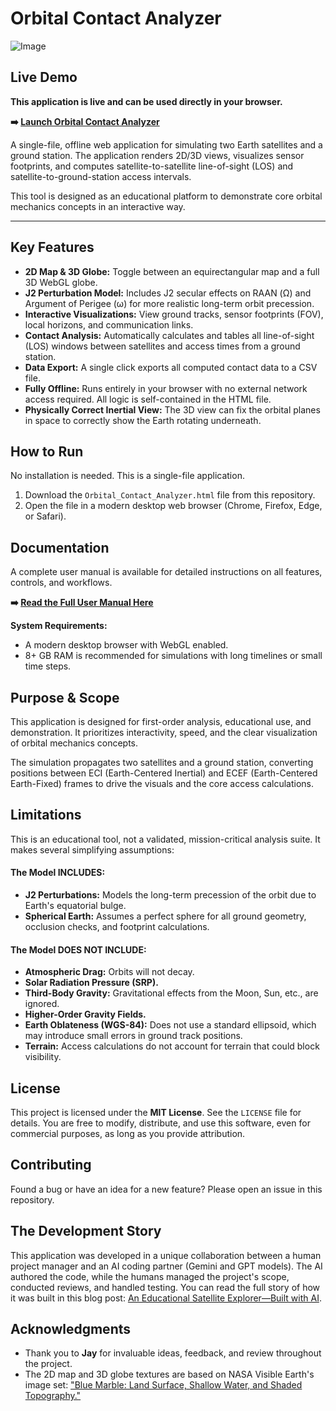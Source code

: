 # Orbital Contact Analyzer

![Image](https://github.com/user-attachments/assets/4912f8a8-bda7-45f5-b553-202cbc485017)

## Live Demo

**This application is live and can be used directly in your browser.**

**➡️ [Launch Orbital Contact Analyzer](https://henkielp.github.io/Orbital-Contact-Analyzer/)**


A single-file, offline web application for simulating two Earth satellites and a ground station. The application renders 2D/3D views, visualizes sensor footprints, and computes satellite-to-satellite line-of-sight (LOS) and satellite-to-ground-station access intervals.

This tool is designed as an educational platform to demonstrate core orbital mechanics concepts in an interactive way.

---

## Key Features

*   **2D Map & 3D Globe:** Toggle between an equirectangular map and a full 3D WebGL globe.
*   **J2 Perturbation Model:** Includes J2 secular effects on RAAN (Ω) and Argument of Perigee (ω) for more realistic long-term orbit precession.
*   **Interactive Visualizations:** View ground tracks, sensor footprints (FOV), local horizons, and communication links.
*   **Contact Analysis:** Automatically calculates and tables all line-of-sight (LOS) windows between satellites and access times from a ground station.
*   **Data Export:** A single click exports all computed contact data to a CSV file.
*   **Fully Offline:** Runs entirely in your browser with no external network access required. All logic is self-contained in the HTML file.
*   **Physically Correct Inertial View:** The 3D view can fix the orbital planes in space to correctly show the Earth rotating underneath.

## How to Run

No installation is needed. This is a single-file application.

1.  Download the `Orbital_Contact_Analyzer.html` file from this repository.
2.  Open the file in a modern desktop web browser (Chrome, Firefox, Edge, or Safari).

## Documentation

A complete user manual is available for detailed instructions on all features, controls, and workflows.

**➡️ [Read the Full User Manual Here](User-Manual.html)**


**System Requirements:**
*   A modern desktop browser with WebGL enabled.
*   8+ GB RAM is recommended for simulations with long timelines or small time steps.

## Purpose & Scope

This application is designed for first-order analysis, educational use, and demonstration. It prioritizes interactivity, speed, and the clear visualization of orbital mechanics concepts.

The simulation propagates two satellites and a ground station, converting positions between ECI (Earth-Centered Inertial) and ECEF (Earth-Centered Earth-Fixed) frames to drive the visuals and the core access calculations.

## Limitations

This is an educational tool, not a validated, mission-critical analysis suite. It makes several simplifying assumptions:

#### The Model **INCLUDES**:
*   **J2 Perturbations:** Models the long-term precession of the orbit due to Earth's equatorial bulge.
*   **Spherical Earth:** Assumes a perfect sphere for all ground geometry, occlusion checks, and footprint calculations.

#### The Model **DOES NOT INCLUDE**:
*   **Atmospheric Drag:** Orbits will not decay.
*   **Solar Radiation Pressure (SRP).**
*   **Third-Body Gravity:** Gravitational effects from the Moon, Sun, etc., are ignored.
*   **Higher-Order Gravity Fields.**
*   **Earth Oblateness (WGS-84):** Does not use a standard ellipsoid, which may introduce small errors in ground track positions.
*   **Terrain:** Access calculations do not account for terrain that could block visibility.

## License

This project is licensed under the **MIT License**. See the `LICENSE` file for details. You are free to modify, distribute, and use this software, even for commercial purposes, as long as you provide attribution.

## Contributing

Found a bug or have an idea for a new feature? Please open an issue in this repository.

## The Development Story

This application was developed in a unique collaboration between a human project manager and an AI coding partner (Gemini and GPT models). The AI authored the code, while the humans managed the project's scope, conducted reviews, and handled testing. You can read the full story of how it was built in this blog post: [An Educational Satellite Explorer—Built with AI](https://web.archive.org/web/20251030024451/https://paulhenkiel.com/2025/10/21/two-satellite-explorer-footprints-los/).

## Acknowledgments

*   Thank you to **Jay** for invaluable ideas, feedback, and review throughout the project.
*   The 2D map and 3D globe textures are based on NASA Visible Earth's image set: ["Blue Marble: Land Surface, Shallow Water, and Shaded Topography."](https://visibleearth.nasa.gov/images/73751/blue-marble-land-surface-shallow-water-and-shaded-topography)
